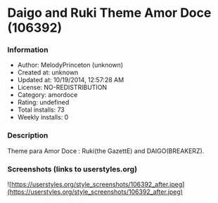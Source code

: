 # Daigo and Ruki Theme Amor Doce (106392)

### Information
- Author: MelodyPrinceton (unknown)
- Created at: unknown
- Updated at: 10/19/2014, 12:57:28 AM
- License: NO-REDISTRIBUTION
- Category: amordoce
- Rating: undefined
- Total installs: 73
- Weekly installs: 0


### Description
Theme para Amor Doce : Ruki(the GazettE) and DAIGO(BREAKERZ).


### Screenshots (links to userstyles.org)
![https://userstyles.org/style_screenshots/106392_after.jpeg](https://userstyles.org/style_screenshots/106392_after.jpeg)


